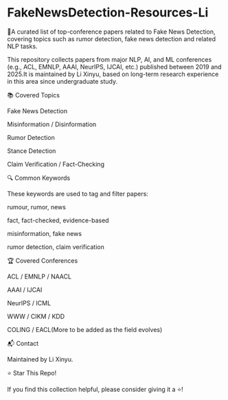 # FakeNewsDetection-Resources-Li
📰A curated list of top-conference papers related to Fake News Detection, covering topics such as rumor detection, fake news detection and related NLP tasks.

This repository collects papers from major NLP, AI, and ML conferences (e.g., ACL, EMNLP, AAAI, NeurIPS, IJCAI, etc.) published between 2019 and 2025.It is maintained by Li Xinyu, based on long-term research experience in this area since undergraduate study.

📚 Covered Topics

Fake News Detection

Misinformation / Disinformation

Rumor Detection

Stance Detection

Claim Verification / Fact-Checking

🔍 Common Keywords

These keywords are used to tag and filter papers:

rumour, rumor, news

fact, fact-checked, evidence-based

misinformation, fake news

rumor detection, claim verification

🏆 Covered Conferences

ACL / EMNLP / NAACL

AAAI / IJCAI

NeurIPS / ICML

WWW / CIKM / KDD

COLING / EACL(More to be added as the field evolves)

📬 Contact

Maintained by Li Xinyu.

⭐ Star This Repo!

If you find this collection helpful, please consider giving it a ⭐!

